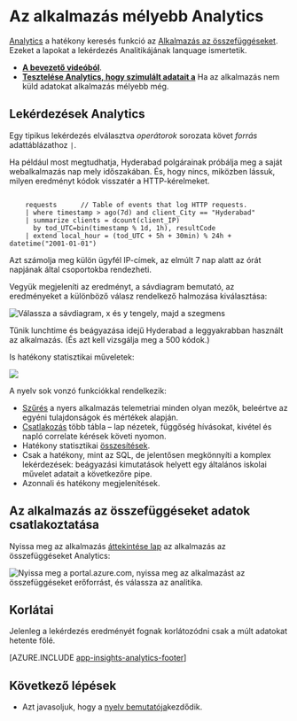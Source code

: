 <properties 
    pageTitle="Analytics – az alkalmazás az összefüggéseket a hatékony keresés eszköz |} Microsoft Azure" 
    description="Analytics, az alkalmazás az összefüggéseket a hatékony diagnosztikai keresési eszköz áttekintése. " 
    services="application-insights" 
    documentationCenter=""
    authors="alancameronwills" 
    manager="douge"/>

<tags 
    ms.service="application-insights" 
    ms.workload="tbd" 
    ms.tgt_pltfrm="ibiza" 
    ms.devlang="na" 
    ms.topic="article" 
    ms.date="07/26/2016" 
    ms.author="awills"/>


# <a name="analytics-in-application-insights"></a>Az alkalmazás mélyebb Analytics


[Analytics](app-insights-analytics.md) a hatékony keresés funkció az [Alkalmazás az összefüggéseket](app-insights-overview.md). Ezeket a lapokat a lekérdezés Analitikájának lanquage ismertetik. 

* **[A bevezető videóból](https://applicationanalytics-media.azureedge.net/home_page_video.mp4)**.
* **[Tesztelése Analytics, hogy szimulált adatait a](https://analytics.applicationinsights.io/demo)** Ha az alkalmazás nem küld adatokat alkalmazás mélyebb még.

## <a name="queries-in-analytics"></a>Lekérdezések Analytics
 
Egy tipikus lekérdezés elválasztva *operátorok* sorozata követ *forrás* adattáblázathoz `|`. 

Ha például most megtudhatja, Hyderabad polgárainak próbálja meg a saját webalkalmazás nap mely időszakában. És, hogy nincs, miközben lássuk, milyen eredményt kódok visszatér a HTTP-kérelmeket. 

```AIQL

    requests      // Table of events that log HTTP requests.
  	| where timestamp > ago(7d) and client_City == "Hyderabad"
  	| summarize clients = dcount(client_IP) 
      by tod_UTC=bin(timestamp % 1d, 1h), resultCode
  	| extend local_hour = (tod_UTC + 5h + 30min) % 24h + datetime("2001-01-01") 
```

Azt számolja meg külön ügyfél IP-címek, az elmúlt 7 nap alatt az órát napjának által csoportokba rendezheti. 

Vegyük megjeleníti az eredményt, a sávdiagram bemutató, az eredményeket a különböző válasz rendelkező halmozása kiválasztása:

![Válassza a sávdiagram, x és y tengely, majd a szegmens](./media/app-insights-analytics/020.png)

Tűnik lunchtime és beágyazása idejű Hyderabad a leggyakrabban használt az alkalmazás. (És azt kell vizsgálja meg a 500 kódok.)


Is hatékony statisztikai műveletek:

![](./media/app-insights-analytics/025.png)


A nyelv sok vonzó funkciókkal rendelkezik:

* [Szűrés](app-insights-analytics-reference.md#where-operator) a nyers alkalmazás telemetriai minden olyan mezők, beleértve az egyéni tulajdonságok és mértékek alapján.
* [Csatlakozás](app-insights-analytics-reference.md#join-operator) több tábla – lap nézetek, függőség hívásokat, kivétel és napló correlate kérések követi nyomon.
* Hatékony statisztikai [összesítések](app-insights-analytics-reference.md#aggregations).
* Csak a hatékony, mint az SQL, de jelentősen megkönnyíti a komplex lekérdezések: beágyazási kimutatások helyett egy általános iskolai művelet adatait a következőre pipe.
* Azonnali és hatékony megjelenítések.







## <a name="connect-to-your-application-insights-data"></a>Az alkalmazás az összefüggéseket adatok csatlakoztatása


Nyissa meg az alkalmazás [áttekintése lap](app-insights-dashboards.md) az alkalmazás az összefüggéseket Analytics: 

![Nyissa meg a portal.azure.com, nyissa meg az alkalmazást az összefüggéseket erőforrást, és válassza az analitika.](./media/app-insights-analytics/001.png)


## <a name="limits"></a>Korlátai

Jelenleg a lekérdezés eredményét fognak korlátozódni csak a múlt adatokat hetente fölé.



[AZURE.INCLUDE [app-insights-analytics-footer](../../includes/app-insights-analytics-footer.md)]


## <a name="next-steps"></a>Következő lépések


* Azt javasoljuk, hogy a [nyelv bemutatója](app-insights-analytics-tour.md)kezdődik.